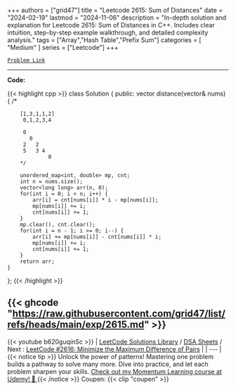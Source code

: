 
+++
authors = ["grid47"]
title = "Leetcode 2615: Sum of Distances"
date = "2024-02-19"
lastmod = "2024-11-06"
description = "In-depth solution and explanation for Leetcode 2615: Sum of Distances in C++. Includes clear intuition, step-by-step example walkthrough, and detailed complexity analysis."
tags = ["Array","Hash Table","Prefix Sum"]
categories = [
    "Medium"
]
series = ["Leetcode"]
+++



[`Problem Link`](https://leetcode.com/problems/sum-of-distances/description/)

---
**Code:**

{{< highlight cpp >}}
class Solution {
public:
    vector<long long> distance(vector<int>& nums) {
        /*
        
        [1,3,1,1,2]
         0,1,2,3,4
        
         0
           0  
         2   2
         5   3 4
                 0
        */
        
        unordered_map<int, double> mp, cnt;
        int n = nums.size();
        vector<long long> arr(n, 0);
        for(int i = 0; i < n; i++) {
            arr[i] = cnt[nums[i]] * i - mp[nums[i]];
            mp[nums[i]] += i;
            cnt[nums[i]] += 1;
        }
        mp.clear(), cnt.clear();        
        for(int i = n - 1; i >= 0; i--) {
            arr[i] += mp[nums[i]] - cnt[nums[i]] * i;
            mp[nums[i]] += i;
            cnt[nums[i]] += 1;
        }
        return arr;
    }
};
{{< /highlight >}}

{{< ghcode "https://raw.githubusercontent.com/grid47/list/refs/heads/main/exp/2615.md" >}}
---
{{< youtube b620guqinSc >}}
| [LeetCode Solutions Library](https://grid47.xyz/leetcode/) / [DSA Sheets](https://grid47.xyz/sheets/) / Next : [LeetCode #2616: Minimize the Maximum Difference of Pairs](https://grid47.xyz/posts/leetcode-2616-minimize-the-maximum-difference-of-pairs-solution/) |
| --- |
{{< notice tip >}}
Unlock the power of patterns! Mastering one problem builds a pathway to solve many more. Dive into practice, and let each problem sharpen your skills. [Check out my Momentum Learning course at Udemy! 🚀 ](https://www.udemy.com/course/algorithms-and-data-structures-in-cpp/)
{{< /notice >}}
Coupen: {{< clip "coupen" >}}
